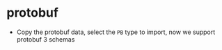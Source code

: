 # protobuf

- Copy the protobuf data, select the `PB` type to import, now we support protobuf 3 schemas

<code src="./component/import_pb.tsx" inline=true></code>